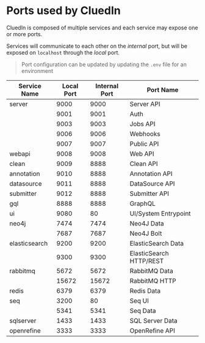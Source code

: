 # Ports used by CluedIn

CluedIn is composed of multiple services and each service may expose one
or more ports.

Services will communicate to each other on the _internal_ port, but will
be exposed on `localhost` through the _local_ port.

> Port configuration can be updated by updating the `.env` file for an environment


| Service Name  | Local Port | Internal Port | Port Name               |
| ------------- | ---------- | ------------- | ----------------------- |
| server        | 9000       | 9000          | Server API              |
|               | 9001       | 9001          | Auth                    |
|               | 9003       | 9003          | Jobs API                |
|               | 9006       | 9006          | Webhooks                |
|               | 9007       | 9007          | Public API              |
| webapi        | 9008       | 9008          | Web API                 |
| clean         | 9009       | 8888          | Clean API               |
| annotation    | 9010       | 8888          | Annotation API          |
| datasource    | 9011       | 8888          | DataSource API          |
| submitter     | 9012       | 8888          | Submitter API           |
| gql           | 8888       | 8888          | GraphQL                 |
| ui            | 9080       | 80            | UI/System Entrypoint    |
| neo4j         | 7474       | 7474          | Neo4J Data              |
|               | 7687       | 7687          | Neo4J Bolt              |
| elasticsearch | 9200       | 9200          | ElasticSearch Data      |
|               | 9300       | 9300          | ElasticSearch HTTP/REST |
| rabbitmq      | 5672       | 5672          | RabbitMQ Data           |
|               | 15672      | 15672         | RabbitMQ HTTP           |
| redis         | 6379       | 6379          | Redis Data              |
| seq           | 3200       | 80            | Seq UI                  |
|               | 5341       | 5341          | Seq Data                |
| sqlserver     | 1433       | 1433          | SQL Server Data         |
| openrefine    | 3333       | 3333          | OpenRefine API          |